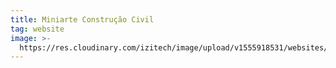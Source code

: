 ```yaml
---
title: Miniarte Construção Civil
tag: website
image: >-
  https://res.cloudinary.com/izitech/image/upload/v1555918531/websites/MiniarteConstrucaoCivil.png
---
```


